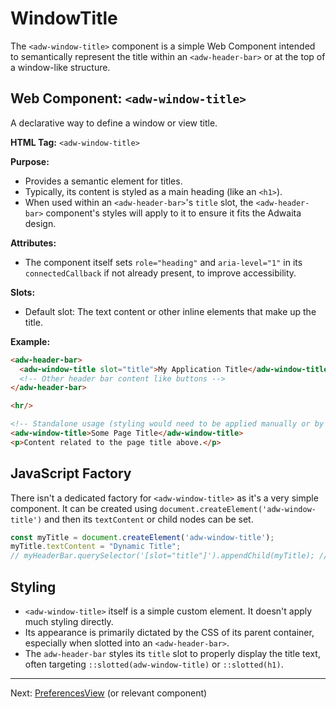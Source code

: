 # WindowTitle

The `<adw-window-title>` component is a simple Web Component intended to semantically represent the title within an `<adw-header-bar>` or at the top of a window-like structure.

## Web Component: `<adw-window-title>`

A declarative way to define a window or view title.

**HTML Tag:** `<adw-window-title>`

**Purpose:**

*   Provides a semantic element for titles.
*   Typically, its content is styled as a main heading (like an `<h1>`).
*   When used within an `<adw-header-bar>`'s `title` slot, the `<adw-header-bar>` component's styles will apply to it to ensure it fits the Adwaita design.

**Attributes:**

*   The component itself sets `role="heading"` and `aria-level="1"` in its `connectedCallback` if not already present, to improve accessibility.

**Slots:**

*   Default slot: The text content or other inline elements that make up the title.

**Example:**

```html
<adw-header-bar>
  <adw-window-title slot="title">My Application Title</adw-window-title>
  <!-- Other header bar content like buttons -->
</adw-header-bar>

<hr/>

<!-- Standalone usage (styling would need to be applied manually or by a container) -->
<adw-window-title>Some Page Title</adw-window-title>
<p>Content related to the page title above.</p>
```

## JavaScript Factory

There isn't a dedicated factory for `<adw-window-title>` as it's a very simple component. It can be created using `document.createElement('adw-window-title')` and then its `textContent` or child nodes can be set.

```javascript
const myTitle = document.createElement('adw-window-title');
myTitle.textContent = "Dynamic Title";
// myHeaderBar.querySelector('[slot="title"]').appendChild(myTitle); // Example
```

## Styling

*   `<adw-window-title>` itself is a simple custom element. It doesn't apply much styling directly.
*   Its appearance is primarily dictated by the CSS of its parent container, especially when slotted into an `<adw-header-bar>`.
*   The `adw-header-bar` styles its `title` slot to properly display the title text, often targeting `::slotted(adw-window-title)` or `::slotted(h1)`.

---
Next: [PreferencesView](./preferencesview.md) (or relevant component)
